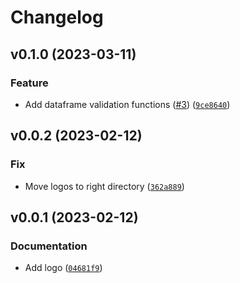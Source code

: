 # Changelog

<!--next-version-placeholder-->

## v0.1.0 (2023-03-11)
### Feature
* Add dataframe validation functions ([#3](https://github.com/estripling/sparkit/issues/3)) ([`9ce8640`](https://github.com/estripling/sparkit/commit/9ce86404b366d69e11547fdbead63d19f5f28f25))

## v0.0.2 (2023-02-12)
### Fix
* Move logos to right directory ([`362a889`](https://github.com/estripling/sparkit/commit/362a889dd4628a91339593a8d32fdc0ed96cac2a))

## v0.0.1 (2023-02-12)
### Documentation
* Add logo ([`04681f9`](https://github.com/estripling/sparkit/commit/04681f9d4d70c86e27011ade9ac9393f416beb0f))
